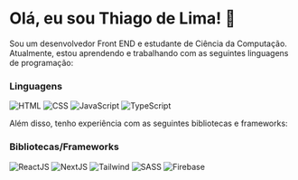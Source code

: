 # Olá, eu sou Thiago de Lima! 👋

Sou um desenvolvedor Front END  e estudante de Ciência da Computação. Atualmente, estou aprendendo e trabalhando com as seguintes linguagens de programação:

### Linguagens
![HTML](https://img.shields.io/badge/-HTML5-E34F26?style=flat-square&logo=html5&logoColor=white)
![CSS](https://img.shields.io/badge/-CSS3-1572B6?style=flat-square&logo=css3&logoColor=white)
![JavaScript](https://img.shields.io/badge/-JavaScript-black?style=flat-square&logo=javascript&logoColor=eed718)
![TypeScript](https://img.shields.io/badge/-TypeScript-007ACC?style=flat-square&logo=typescript&logoColor=white)

Além disso, tenho experiência com as seguintes bibliotecas e frameworks:

### Bibliotecas/Frameworks
![ReactJS](https://img.shields.io/badge/-ReactJS-61DAFB?style=flat-square&logo=react&logoColor=white)
![NextJS](https://img.shields.io/badge/-Next.js-000000?style=flat-square&logo=next-dot-js&logoColor=white)
![Tailwind](https://img.shields.io/badge/-Tailwind-38B2AC?style=flat-square&logo=tailwind-css&logoColor=white)
![SASS](https://img.shields.io/badge/-Sass-CC6699?style=flat-square&logo=sass&logoColor=white)
![Firebase](https://img.shields.io/badge/-Firebase-FFCA28?style=flat-square&logo=firebase&logoColor=black)

